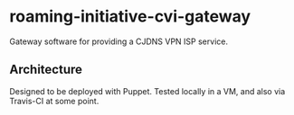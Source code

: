 roaming-initiative-cvi-gateway
==============================

Gateway software for providing a CJDNS VPN ISP service.

## Architecture

Designed to be deployed with Puppet. Tested locally in a VM, and also via Travis-CI at some point.
